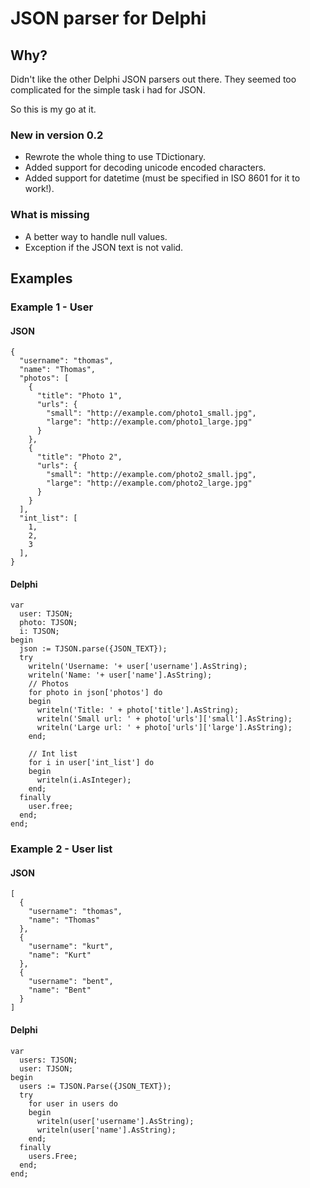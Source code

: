 # JSON parser for Delphi

## Why?
Didn't like the other Delphi JSON parsers out there.
They seemed too complicated for the simple task i had for JSON.

So this is my go at it.

### New in version 0.2

  - Rewrote the whole thing to use TDictionary.
  - Added support for decoding unicode encoded characters.
  - Added support for datetime (must be specified in ISO 8601 for it to work!).

### What is missing

  - A better way to handle null values.
  - Exception if the JSON text is not valid.

## Examples

### Example 1 - User

#### JSON
    {
      "username": "thomas",
      "name": "Thomas",
      "photos": [
        {
          "title": "Photo 1",
          "urls": {
            "small": "http://example.com/photo1_small.jpg",
            "large": "http://example.com/photo1_large.jpg"
          }
        },
        {
          "title": "Photo 2",
          "urls": {
            "small": "http://example.com/photo2_small.jpg",
            "large": "http://example.com/photo2_large.jpg"
          }
        }
      ],
      "int_list": [
        1,
        2,
        3
      ],
    }
  
#### Delphi 
    var
      user: TJSON;
      photo: TJSON;
      i: TJSON;
    begin
      json := TJSON.parse({JSON_TEXT});
      try
        writeln('Username: '+ user['username'].AsString);
        writeln('Name: '+ user['name'].AsString);
        // Photos
        for photo in json['photos'] do
        begin
          writeln('Title: ' + photo['title'].AsString);
          writeln('Small url: ' + photo['urls']['small'].AsString);
          writeln('Large url: ' + photo['urls']['large'].AsString);
        end;
  
        // Int list
        for i in user['int_list'] do
        begin
          writeln(i.AsInteger);
        end;
      finally
        user.free;
      end;
    end;
    
### Example 2 - User list
#### JSON
    [
      {
        "username": "thomas",
        "name": "Thomas"
      },
      {
        "username": "kurt",
        "name": "Kurt"
      },
      {
        "username": "bent",
        "name": "Bent"
      }
    ]
    
#### Delphi
    var
      users: TJSON;
      user: TJSON;
    begin
      users := TJSON.Parse({JSON_TEXT});
      try
        for user in users do
        begin
          writeln(user['username'].AsString);
          writeln(user['name'].AsString);
        end;
      finally
        users.Free;
      end;
    end;
    
